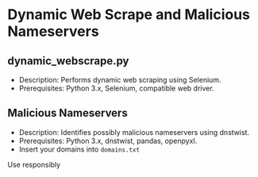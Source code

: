 # Dynamic Web Scrape and Malicious Nameservers


## dynamic_webscrape.py

- Description: Performs dynamic web scraping using Selenium.
- Prerequisites: Python 3.x, Selenium, compatible web driver.

## Malicious Nameservers

- Description: Identifies possibly malicious nameservers using dnstwist.
- Prerequisites: Python 3.x, dnstwist, pandas, openpyxl.
- Insert your domains into `domains.txt`


Use responsibly